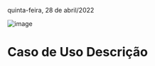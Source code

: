 quinta-feira, 28 de abril/2022

![image](https://user-images.githubusercontent.com/87860884/165821472-8e814d0b-5ec9-4230-afd8-b70ae3728566.png)



# Caso de Uso Descrição
